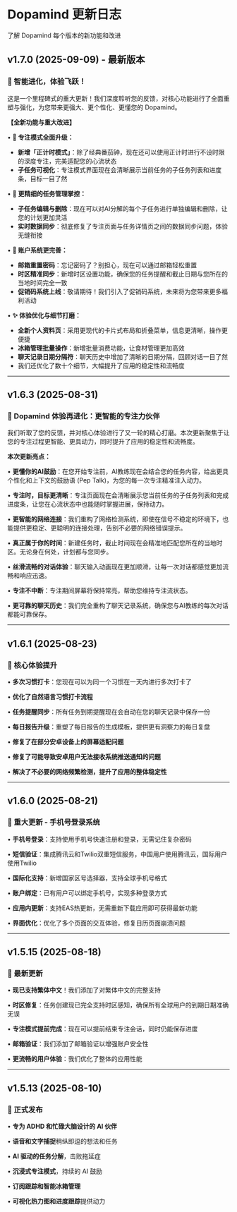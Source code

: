 # Dopamind 更新日志

了解 Dopamind 每个版本的新功能和改进

## v1.7.0 (2025-09-09) - 最新版本

### 🚀 智能进化，体验飞跃！

这是一个里程碑式的重大更新！我们深度聆听您的反馈，对核心功能进行了全面重塑与强化，为您带来更强大、更个性化、更懂您的 Dopamind。

**【全新功能与重大改进】**

• **🚀 专注模式全面升级：**
  - **新增「正计时模式」**：除了经典番茄钟，现在还可以使用正计时进行不设时限的深度专注，完美适配您的心流状态
  - **子任务可视化**：专注模式界面现在会清晰展示当前任务的子任务列表和进度条，目标一目了然

• **🧠 更精细的任务管理掌控：**
  - **子任务编辑与删除**：现在可以对AI分解的每个子任务进行单独编辑和删除，让您的计划更加灵活
  - **实时数据同步**：彻底修复了专注页面与任务详情页之间的数据同步问题，体验无缝衔接

• **🔐 账户系统更完善：**
  - **邮箱重置密码**：忘记密码了？别担心，现在可以通过邮箱轻松重置
  - **时区精准同步**：新增时区设置功能，确保您的任务提醒和截止日期与您所在的当地时间完全一致
  - **促销码系统上线**：敬请期待！我们引入了促销码系统，未来将为您带来更多福利活动

• **✨ 体验优化与细节打磨：**
  - **全新个人资料页**：采用更现代的卡片式布局和折叠菜单，信息更清晰，操作更便捷
  - **冰箱管理批量操作**：新增批量消费功能，让食材管理更加高效
  - **聊天记录日期分隔符**：聊天历史中增加了清晰的日期分隔，回顾对话一目了然
  - 我们还优化了数十个细节，大幅提升了应用的稳定性和流畅度

---

## v1.6.3 (2025-08-31)

### 🚀 Dopamind 体验再进化：更智能的专注力伙伴

我们听取了您的反馈，并对核心体验进行了又一轮的精心打磨。本次更新聚焦于让您的专注过程更智能、更具动力，同时提升了应用的稳定性和流畅度。

**本次更新亮点：**

• **更懂你的AI鼓励**：在您开始专注前，AI教练现在会结合您的任务内容，给出更具个性化和上下文的鼓励语 (Pep Talk)，为您的每一次专注精准注入动力。

• **专注时，目标更清晰**：专注页面现在会清晰展示您当前任务的子任务列表和完成进度条，让您在心流状态中也能随时掌握进展，保持动力。

• **更智能的网络连接**：我们重构了网络检测系统，即使在信号不稳定的环境下，也能提供更稳定、更聪明的连接处理，告别不必要的网络错误提示。

• **真正属于你的时间**：新建任务时，截止时间现在会精准地匹配您所在的当地时区。无论身在何处，计划都与您同步。

• **丝滑流畅的对话体验**：聊天输入动画现在更加顺滑，让每一次对话都感觉更加流畅和响应迅速。

• **专注不中断**：专注期间屏幕将保持常亮，帮助您维持专注流状态。

• **更可靠的聊天历史**：我们完全重构了聊天记录系统，确保您与AI教练的每次对话都能可靠保存。

---

## v1.6.1 (2025-08-23)

### 🔧 核心体验提升

• **多次习惯打卡**：您现在可以为同一个习惯在一天内进行多次打卡了

• **优化了自然语言习惯打卡流程**

• **任务提醒同步**：所有任务到期提醒现在会自动在您的聊天记录中保存一份

• **每日报告升级**：重塑了每日报告的生成模板，提供更有洞察力的每日复盘

• **修复了在部分安卓设备上的屏幕适配问题**

• **修复了可能导致安卓用户无法接收系统推送通知的问题**

• **解决了不必要的网络频繁检测，提升了应用的整体稳定性**

---

## v1.6.0 (2025-08-21)

### 📱 重大更新 - 手机号登录系统

• **手机号登录**：支持使用手机号快速注册和登录，无需记住复杂密码

• **短信验证**：集成腾讯云和Twilio双重短信服务，中国用户使用腾讯云，国际用户使用Twilio

• **国际化支持**：新增国家区号选择器，支持全球手机号格式

• **账户绑定**：已有用户可以绑定手机号，实现多种登录方式

• **应用内更新**：支持EAS热更新，无需重新下载应用即可获得最新功能

• **界面优化**：优化了多个页面的交互体验，修复日历页面崩溃问题

---

## v1.5.15 (2025-08-18)

### 🔄 最新更新

• **现已支持繁体中文**！我们添加了对繁体中文的完整支持

• **时区修复**：任务创建现已完全支持时区感知，确保所有全球用户的到期日期准确无误

• **专注模式提前完成**：现在可以提前结束专注会话，同时仍能保存进度

• **邮箱验证**：我们添加了邮箱验证以增强账户安全性

• **更流畅的用户体验**：我们优化了整体的应用性能

---

## v1.5.13 (2025-08-10)

### 🎉 正式发布

• **专为 ADHD 和忙碌大脑设计的 AI 伙伴**

• **语音和文字捕捉**稍纵即逗的想法和任务

• **AI 驱动的任务分解**，击败拖延症

• **沉浸式专注模式**，持续的 AI 鼓励

• **订阅跟踪和智能冰箱管理**

• **可视化热力图和进度跟踪**提供动力